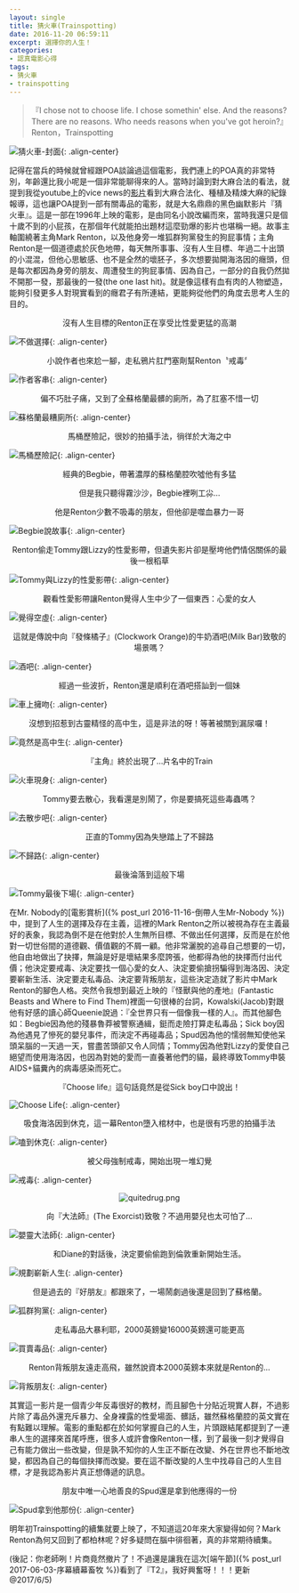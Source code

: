 ```yaml
---
layout: single
title: 猜火車(Trainspotting)
date: 2016-11-20 06:59:11
excerpt: 選擇你的人生！
categories:
- 認真電影心得
tags:
- 猜火車
- trainspotting
---
```


>『I chose not to choose life. I chose somethin' else. And the reasons? There are no reasons. Who needs reasons when you've got heroin?』 Renton，Trainspotting

![猜火車-封面](/assets/images/album/電影賞析-Trainspotting/Trainspotting.jpg){: .align-center}

記得在當兵的時候就曾經跟POA談論過這個電影，我們連上的POA真的非常特別，年齡還比我小呢是一個非常能聊得來的人。當時討論到對大麻合法的看法，就提到我從youtube上的vice news的[影片](https://www.youtube.com/watch?v=GhTYI3DeNgA&amp;t=2165s)看到大麻合法化、種植及精煉大麻的紀錄報導，這也讓POA提到一部有關毒品的電影，就是大名鼎鼎的黑色幽默影片『猜火車』。這是一部在1996年上映的電影，是由同名小說改編而來，當時我還只是個十歲不到的小屁孩，在那個年代就能拍出題材這麼勁爆的影片也堪稱一絕。故事主軸圍繞著主角Mark Renton，以及他身旁一堆狐群狗黨發生的狗屁事情；主角Renton是一個道德處於灰色地帶，每天無所事事、沒有人生目標、年過二十出頭的小混混，但他心思敏感、也不是全然的壞胚子，多次想要拋開海洛因的癮頭，但是每次都因為身旁的朋友、周遭發生的狗屁事情、因為自己，一部分的自我仍然拋不開那一發，那最後的一發(the one last hit)。就是像這樣有血有肉的人物塑造，能夠引發更多人對現實看到的癮君子有所連結，更能夠從他們的角度去思考人生的目的。

<p style="text-align: center;">沒有人生目標的Renton正在享受比性愛更猛的高潮</p>

![不做選擇](/assets/images/album/電影賞析-Trainspotting/nottochoocelife.jpg){: .align-center}

<p style="text-align: center;">小說作者也來尬一腳，走私鴉片肛門塞劑幫Renton〝戒毒〞</p>

![作者客串](/assets/images/album/電影賞析-Trainspotting/takeitorleaveit.jpg){: .align-center}

<p style="text-align: center;">偏不巧肚子痛，又到了全蘇格蘭最髒的廁所，為了肛塞不惜一切</p>

![蘇格蘭最糟廁所](/assets/images/album/電影賞析-Trainspotting/theworsttoiletinscottland2.jpg){: .align-center}

<p style="text-align: center;">馬桶歷險記，很妙的拍攝手法，徜徉於大海之中</p>

![馬桶歷險記](/assets/images/album/電影賞析-Trainspotting/theworsttoiletinscottland3.jpg){: .align-center}

<p style="text-align: center;">經典的Begbie，帶著濃厚的蘇格蘭腔吹噓他有多猛</p>

<p style="text-align: center;">但是我只聽得霧沙沙，Begbie裡咧工尛...</p>

<p style="text-align: center;">他是Renton少數不吸毒的朋友，但他卻是噬血暴力一哥</p>

![Begbie說故事](/assets/images/album/電影賞析-Trainspotting/begbiesbarstory.jpg){: .align-center}

<p style="text-align: center;">Renton偷走Tommy跟Lizzy的性愛影帶，但遺失影片卻是壓垮他們情侶關係的最後一根稻草</p>

![Tommy與Lizzy的性愛影帶](/assets/images/album/電影賞析-Trainspotting/feelsbadfortommy.jpg){: .align-center}

<p style="text-align: center;">觀看性愛影帶讓Renton覺得人生中少了一個東西：心愛的女人</p>

![覺得空虛](/assets/images/album/電影賞析-Trainspotting/somethingmissinginrentonslife.jpg){: .align-center}

<p style="text-align: center;">這就是傳說中向『發條橘子』(Clockwork Orange)的牛奶酒吧(Milk Bar)致敬的場景嗎？</p>

![酒吧](/assets/images/album/電影賞析-Trainspotting/milkbarinclockorange.jpg){: .align-center}

<p style="text-align: center;">經過一些波折，Renton還是順利在酒吧搭訕到一個妹</p>

![車上擁吻](/assets/images/album/電影賞析-Trainspotting/rentonslover.jpg){: .align-center}

<p style="text-align: center;">沒想到招惹到古靈精怪的高中生，這是非法的呀！等著被關到漏尿囉！</p>

![竟然是高中生](/assets/images/album/電影賞析-Trainspotting/rentonsloverwasinhighschoolshite.jpg){: .align-center}

<p style="text-align: center;">『主角』終於出現了...片名中的Train</p>

![火車現身](/assets/images/album/電影賞析-Trainspotting/trainfinally.jpg){: .align-center}

<p style="text-align: center;">Tommy要去散心，我看還是別鬧了，你是要搞死這些毒蟲嗎？</p>

![去散步吧](/assets/images/album/電影賞析-Trainspotting/goforawalk.jpg){: .align-center}

<p style="text-align: center;">正直的Tommy因為失戀踏上了不歸路</p>

![不歸路](/assets/images/album/電影賞析-Trainspotting/tommywonnatry.jpg){: .align-center}

<p style="text-align: center;">最後淪落到這般下場</p>

![Tommy最後下場](/assets/images/album/電影賞析-Trainspotting/tommysfinalmoment.jpg){: .align-center}

在Mr. Nobody的[電影賞析]({% post_url 2016-11-16-倒帶人生Mr-Nobody %})中，提到了人生的選擇及存在主義，這裡的Mark Renton之所以被視為存在主義最好的表象，我認為倒不是在他對於人生無所目標、不做出任何選擇，反而是在於他對一切世俗間的道德觀、價值觀的不屑一顧。他非常灑脫的追尋自己想要的一切，他自由地做出了抉擇，無論是好是壞結果多麼誇張，他都得為他的抉擇而付出代價；他決定要戒毒、決定要找一個心愛的女人、決定要偷搶拐騙得到海洛因、決定要嶄新生活、決定要走私毒品、決定要背叛朋友，這些決定造就了影片中Mark Renton的腳色人格。突然令我想到最近上映的『怪獸與他的產地』(Fantastic Beasts and Where to Find Them)裡面一句很棒的台詞，Kowalski(Jacob)對跟他有好感的讀心師Queenie說過：『全世界只有一個像我一樣的人』。而其他腳色如：Begbie因為他的殘暴魯莽被警察通緝，鋌而走險打算走私毒品；Sick boy因為他遇見了慘死的嬰兒事件，而決定不再碰毒品；Spud因為他的懦弱無知使他呆頭呆腦的一天過一天，嘗盡苦頭卻又令人同情；Tommy因為他對Lizzy的愛使自己絕望而使用海洛因，也因為對她的愛而一直養著他們的貓，最終導致Tommy申裝AIDS+貓糞內的病毒感染而死亡。

<p style="text-align: center;">『Choose life』這句話竟然是從Sick boy口中說出！</p>

![Choose Life](/assets/images/album/電影賞析-Trainspotting/chooselife.jpg){: .align-center}

<p style="text-align: center;">吸食海洛因到休克，這一幕Renton墮入棺材中，也是很有巧思的拍攝手法</p>

![嗑到休克](/assets/images/album/電影賞析-Trainspotting/inthecoffin.jpg){: .align-center}

<p style="text-align: center;">被父母強制戒毒，開始出現一堆幻覺</p>

![戒毒](/assets/images/album/電影賞析-Trainspotting/quitedrug.jpg){: .align-center}
<p style="text-align:center"><img alt="quitedrug.png" src="https://pic.pimg.tw/kwbuster/1479625027-3036224000_n.png" title="quitedrug.png"></p>

<p style="text-align: center;">向『大法師』(The Exorcist)致敬？不過用嬰兒也太可怕了...</p>

![嬰靈大法師](/assets/images/album/電影賞析-Trainspotting/wtfbaby.jpg){: .align-center}

<p style="text-align: center;">和Diane的對話後，決定要偷偷跑到倫敦重新開始生活。</p>

![規劃嶄新人生](/assets/images/album/電影賞析-Trainspotting/somethingnew.jpg){: .align-center}

<p style="text-align: center;">但是過去的『好朋友』都跟來了，一場鬧劇過後還是回到了蘇格蘭。</p>

![狐群狗黨](/assets/images/album/電影賞析-Trainspotting/friendswillbefriends.jpg){: .align-center}

<p style="text-align: center;">走私毒品大暴利耶，2000英鎊變16000英鎊還可能更高</p>

![買賣毒品](/assets/images/album/電影賞析-Trainspotting/drugsmoggle.jpg){: .align-center}

<p style="text-align: center;">Renton背叛朋友遠走高飛，雖然說資本2000英鎊本來就是Renton的...</p>

![背叛朋友](/assets/images/album/電影賞析-Trainspotting/rentonleaving.jpg){: .align-center}

其實這一影片是一個青少年反毒很好的教材，而且腳色十分貼近現實人群，不過影片除了毒品外還充斥暴力、全身裸露的性愛場面、髒話，雖然蘇格蘭腔的英文實在有點難以理解。電影的重點都在於如何掌握自己的人生，片頭跟結尾都提到了一連串人生的選擇來首尾呼應，很多人或許會像Renton一樣，到了最後一刻才覺得自己有能力做出一些改變，但是孰不知你的人生正不斷在改變、外在世界也不斷地改變，都因為自己的每個抉擇而改變。要在這不斷改變的人生中找尋自己的人生目標，才是我認為影片真正想傳遞的訊息。

<p style="text-align: center;">朋友中唯一心地善良的Spud還是拿到他應得的一份</p>

![Spud拿到他那份](/assets/images/album/電影賞析-Trainspotting/spudgothisshare.jpg){: .align-center}

明年初Trainspotting的續集就要上映了，不知道這20年來大家變得如何？Mark Renton為何又回到了都柏林呢？好多疑問在腦中徘徊著，真的非常期待續集。

(後記：你老師咧！片商竟然撤片了！不過還是讓我在這次[端午節]({% post_url 2017-06-03-序幕續幕畜牧 %})看到了『T2』，我好興奮呀！！！更新@2017/6/5)
